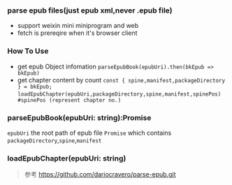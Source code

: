 ### parse epub files(just epub xml,never .epub file)
- support weixin mini miniprogram and web 
- fetch is prereqire when it's browser client

### How To Use
- get epub Object infomation
`parseEpubBook(epubUri).then(bkEpub => bkEpub)`
- get chapter content by count
`const { spine,manifest,packageDirectory } = bkEpub;`
`loadEpubChapter(epubUri,packageDirectory,spine,manifest,spinePos) #spinePos (represent chapter no.)`

### parseEpubBook(epubUri: string):Promise
`epubUri` the root path of epub file
`Promise` which contains `packageDirectory`,`spine`,`manifest`

### loadEpubChapter(epubUri: string)
> 参考 https://github.com/dariocravero/parse-epub.git